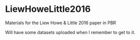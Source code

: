 # LiewHoweLittle2016
Materials for the Liew Howe &amp; Little 2016 paper in PBR

Will have some datasets uploaded when I remember to get to it.
